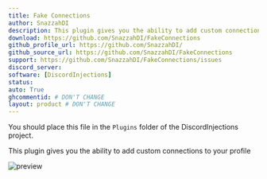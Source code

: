 ```yaml
---
title: Fake Connections
author: SnazzahDI
description: This plugin gives you the ability to add custom connections to your profile
download: https://github.com/SnazzahDI/FakeConnections
github_profile_url: https://github.com/SnazzahDI/
github_source_url: https://github.com/SnazzahDI/FakeConnections
support: https://github.com/SnazzahDI/FakeConnections/issues
discord_server:
software: [DiscordInjections]
status:
auto: True
ghcommentid: # DON'T CHANGE
layout: product # DON'T CHANGE
---
```

You should place this file in the `Plugins` folder of the DiscordInjections project.

This plugin gives you the ability to add custom connections to your profile

![preview](https://i-need.discord.cards/fed74a.png)